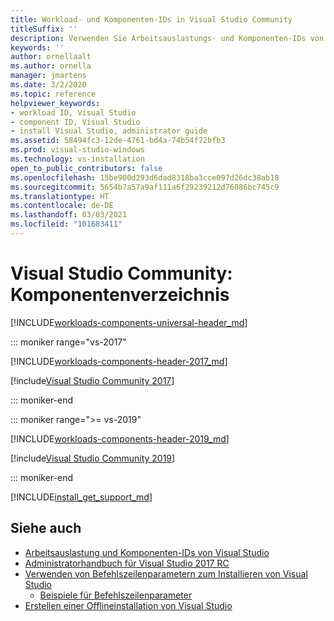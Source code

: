 ```yaml
---
title: Workload- und Komponenten-IDs in Visual Studio Community
titleSuffix: ''
description: Verwenden Sie Arbeitsauslastungs- und Komponenten-IDs von Visual Studio Community, um Visual Studio über die Befehlszeile zu installieren oder eine Abhängigkeit in einem VSIX-Manifest anzugeben.
keywords: ''
author: ornellaalt
ms.author: ornella
manager: jmartens
ms.date: 3/2/2020
ms.topic: reference
helpviewer_keywords:
- workload ID, Visual Studio
- component ID, Visual Studio
- install Visual Studio, administrator guide
ms.assetid: 58494fc3-12de-4761-bd4a-74b54f72bfb3
ms.prod: visual-studio-windows
ms.technology: vs-installation
open_to_public_contributors: false
ms.openlocfilehash: 15be900d293d6dad8318ba3cce097d26dc38ab18
ms.sourcegitcommit: 5654b7a57a9af111a6f29239212d76086bc745c9
ms.translationtype: HT
ms.contentlocale: de-DE
ms.lasthandoff: 03/03/2021
ms.locfileid: "101683411"
---
```

# <a name="visual-studio-community-component-directory"></a>Visual Studio Community: Komponentenverzeichnis

[!INCLUDE[workloads-components-universal-header_md](includes/workloads-components-universal-header_md.md)]

::: moniker range="vs-2017"

[!INCLUDE[workloads-components-header-2017_md](includes/workloads-components-header-2017_md.md)]

[!include[Visual Studio Community 2017](includes/vs-2017/workload-component-id-vs-community.md)]

::: moniker-end

::: moniker range=">= vs-2019"

[!INCLUDE[workloads-components-header-2019_md](includes/workloads-components-header-2019_md.md)]

[!include[Visual Studio Community 2019](includes/vs-2019/workload-component-id-vs-community.md)]

::: moniker-end

[!INCLUDE[install_get_support_md](includes/install_get_support_md.md)]

## <a name="see-also"></a>Siehe auch

* [Arbeitsauslastung und Komponenten-IDs von Visual Studio](workload-and-component-ids.md)
* [Administratorhandbuch für Visual Studio 2017 RC](visual-studio-administrator-guide.md)
* [Verwenden von Befehlszeilenparametern zum Installieren von Visual Studio](use-command-line-parameters-to-install-visual-studio.md)
  * [Beispiele für Befehlszeilenparameter](command-line-parameter-examples.md)
* [Erstellen einer Offlineinstallation von Visual Studio](create-an-offline-installation-of-visual-studio.md)
